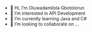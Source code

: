 - 👋 Hi, I’m Oluwadamilola Gbotolorun
- 👀 I’m interested in API Development
- 🌱 I’m currently learning Java and C# 
- 💞️ I’m looking to collaborate on ...
<!-- - 📫 How to reach me damigbot@gmail.com -->

<!---
DamiGbot/DamiGbot is a ✨ special ✨ repository because its `README.md` (this file) appears on your GitHub profile.
You can click the Preview link to take a look at your changes.
--->
